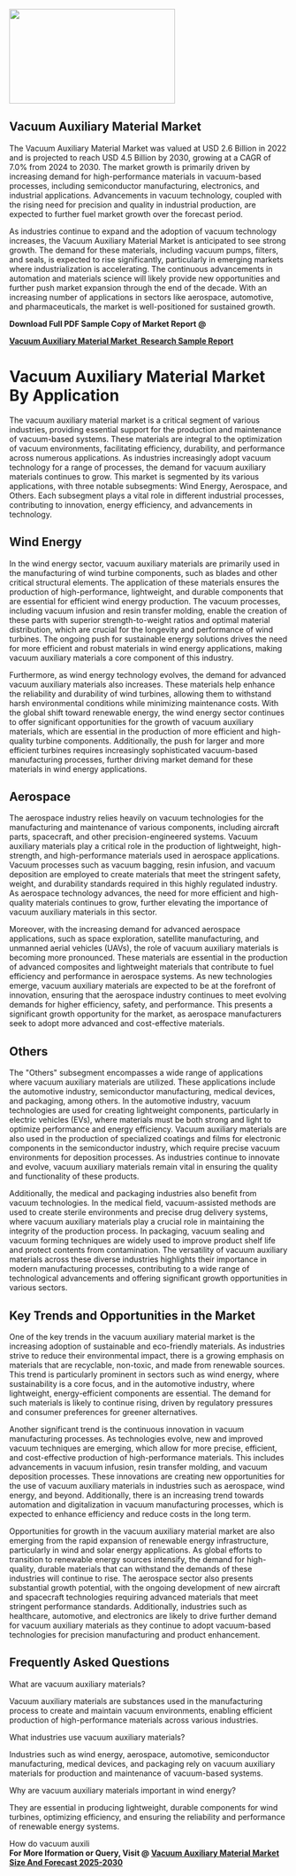 <p><img class="alignnone size-medium wp-image-20088" src="https://ffe5etoiles.com/wp-content/uploads/2024/12/MST1-300x171.png" alt="" width="300" height="171" /></p><p> <h2>Vacuum Auxiliary Material Market </h2><p>The Vacuum Auxiliary Material Market was valued at USD 2.6 Billion in 2022 and is projected to reach USD 4.5 Billion by 2030, growing at a CAGR of 7.0% from 2024 to 2030. The market growth is primarily driven by increasing demand for high-performance materials in vacuum-based processes, including semiconductor manufacturing, electronics, and industrial applications. Advancements in vacuum technology, coupled with the rising need for precision and quality in industrial production, are expected to further fuel market growth over the forecast period.</p><p>As industries continue to expand and the adoption of vacuum technology increases, the Vacuum Auxiliary Material Market is anticipated to see strong growth. The demand for these materials, including vacuum pumps, filters, and seals, is expected to rise significantly, particularly in emerging markets where industrialization is accelerating. The continuous advancements in automation and materials science will likely provide new opportunities and further push market expansion through the end of the decade. With an increasing number of applications in sectors like aerospace, automotive, and pharmaceuticals, the market is well-positioned for sustained growth.</p></p><p><strong>Download Full PDF Sample Copy of Market Report @</strong></p><p><strong><a href="https://www.verifiedmarketreports.com/download-sample/?rid=238034&utm_source=Sites-google&utm_medium=265" target="_blank">Vacuum Auxiliary Material Market &nbsp;Research Sample Report</a></strong></p><p><h1>Vacuum Auxiliary Material Market By Application</h1> <p>The vacuum auxiliary material market is a critical segment of various industries, providing essential support for the production and maintenance of vacuum-based systems. These materials are integral to the optimization of vacuum environments, facilitating efficiency, durability, and performance across numerous applications. As industries increasingly adopt vacuum technology for a range of processes, the demand for vacuum auxiliary materials continues to grow. This market is segmented by its various applications, with three notable subsegments: Wind Energy, Aerospace, and Others. Each subsegment plays a vital role in different industrial processes, contributing to innovation, energy efficiency, and advancements in technology.</p> <h2>Wind Energy</h2> <p>In the wind energy sector, vacuum auxiliary materials are primarily used in the manufacturing of wind turbine components, such as blades and other critical structural elements. The application of these materials ensures the production of high-performance, lightweight, and durable components that are essential for efficient wind energy production. The vacuum processes, including vacuum infusion and resin transfer molding, enable the creation of these parts with superior strength-to-weight ratios and optimal material distribution, which are crucial for the longevity and performance of wind turbines. The ongoing push for sustainable energy solutions drives the need for more efficient and robust materials in wind energy applications, making vacuum auxiliary materials a core component of this industry.</p> <p>Furthermore, as wind energy technology evolves, the demand for advanced vacuum auxiliary materials also increases. These materials help enhance the reliability and durability of wind turbines, allowing them to withstand harsh environmental conditions while minimizing maintenance costs. With the global shift toward renewable energy, the wind energy sector continues to offer significant opportunities for the growth of vacuum auxiliary materials, which are essential in the production of more efficient and high-quality turbine components. Additionally, the push for larger and more efficient turbines requires increasingly sophisticated vacuum-based manufacturing processes, further driving market demand for these materials in wind energy applications.</p> <h2>Aerospace</h2> <p>The aerospace industry relies heavily on vacuum technologies for the manufacturing and maintenance of various components, including aircraft parts, spacecraft, and other precision-engineered systems. Vacuum auxiliary materials play a critical role in the production of lightweight, high-strength, and high-performance materials used in aerospace applications. Vacuum processes such as vacuum bagging, resin infusion, and vacuum deposition are employed to create materials that meet the stringent safety, weight, and durability standards required in this highly regulated industry. As aerospace technology advances, the need for more efficient and high-quality materials continues to grow, further elevating the importance of vacuum auxiliary materials in this sector.</p> <p>Moreover, with the increasing demand for advanced aerospace applications, such as space exploration, satellite manufacturing, and unmanned aerial vehicles (UAVs), the role of vacuum auxiliary materials is becoming more pronounced. These materials are essential in the production of advanced composites and lightweight materials that contribute to fuel efficiency and performance in aerospace systems. As new technologies emerge, vacuum auxiliary materials are expected to be at the forefront of innovation, ensuring that the aerospace industry continues to meet evolving demands for higher efficiency, safety, and performance. This presents a significant growth opportunity for the market, as aerospace manufacturers seek to adopt more advanced and cost-effective materials.</p> <h2>Others</h2> <p>The "Others" subsegment encompasses a wide range of applications where vacuum auxiliary materials are utilized. These applications include the automotive industry, semiconductor manufacturing, medical devices, and packaging, among others. In the automotive industry, vacuum technologies are used for creating lightweight components, particularly in electric vehicles (EVs), where materials must be both strong and light to optimize performance and energy efficiency. Vacuum auxiliary materials are also used in the production of specialized coatings and films for electronic components in the semiconductor industry, which require precise vacuum environments for deposition processes. As industries continue to innovate and evolve, vacuum auxiliary materials remain vital in ensuring the quality and functionality of these products.</p> <p>Additionally, the medical and packaging industries also benefit from vacuum technologies. In the medical field, vacuum-assisted methods are used to create sterile environments and precise drug delivery systems, where vacuum auxiliary materials play a crucial role in maintaining the integrity of the production process. In packaging, vacuum sealing and vacuum forming techniques are widely used to improve product shelf life and protect contents from contamination. The versatility of vacuum auxiliary materials across these diverse industries highlights their importance in modern manufacturing processes, contributing to a wide range of technological advancements and offering significant growth opportunities in various sectors.</p> <h2>Key Trends and Opportunities in the Market</h2> <p>One of the key trends in the vacuum auxiliary material market is the increasing adoption of sustainable and eco-friendly materials. As industries strive to reduce their environmental impact, there is a growing emphasis on materials that are recyclable, non-toxic, and made from renewable sources. This trend is particularly prominent in sectors such as wind energy, where sustainability is a core focus, and in the automotive industry, where lightweight, energy-efficient components are essential. The demand for such materials is likely to continue rising, driven by regulatory pressures and consumer preferences for greener alternatives.</p> <p>Another significant trend is the continuous innovation in vacuum manufacturing processes. As technologies evolve, new and improved vacuum techniques are emerging, which allow for more precise, efficient, and cost-effective production of high-performance materials. This includes advancements in vacuum infusion, resin transfer molding, and vacuum deposition processes. These innovations are creating new opportunities for the use of vacuum auxiliary materials in industries such as aerospace, wind energy, and beyond. Additionally, there is an increasing trend towards automation and digitalization in vacuum manufacturing processes, which is expected to enhance efficiency and reduce costs in the long term.</p> <p>Opportunities for growth in the vacuum auxiliary material market are also emerging from the rapid expansion of renewable energy infrastructure, particularly in wind and solar energy applications. As global efforts to transition to renewable energy sources intensify, the demand for high-quality, durable materials that can withstand the demands of these industries will continue to rise. The aerospace sector also presents substantial growth potential, with the ongoing development of new aircraft and spacecraft technologies requiring advanced materials that meet stringent performance standards. Additionally, industries such as healthcare, automotive, and electronics are likely to drive further demand for vacuum auxiliary materials as they continue to adopt vacuum-based technologies for precision manufacturing and product enhancement.</p> <h2>Frequently Asked Questions</h2> <p>What are vacuum auxiliary materials?</p> <p>Vacuum auxiliary materials are substances used in the manufacturing process to create and maintain vacuum environments, enabling efficient production of high-performance materials across various industries.</p> <p>What industries use vacuum auxiliary materials?</p> <p>Industries such as wind energy, aerospace, automotive, semiconductor manufacturing, medical devices, and packaging rely on vacuum auxiliary materials for production and maintenance of vacuum-based systems.</p> <p>Why are vacuum auxiliary materials important in wind energy?</p> <p>They are essential in producing lightweight, durable components for wind turbines, optimizing efficiency, and ensuring the reliability and performance of renewable energy systems.</p> <p>How do vacuum auxili<strong><br />For More Iformation or Query, Visit @ <a href="https://www.verifiedmarketreports.com/product/vacuum-auxiliary-material-market/" target="_blank">Vacuum Auxiliary Material Market Size And Forecast 2025-2030</a></strong></p>
